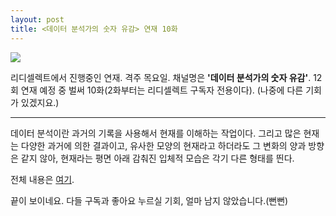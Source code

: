 ```yaml
---
layout: post
title: <데이터 분석가의 숫자 유감> 연재 10화
---
```


![](https://pbs.twimg.com/card_img/1379999944178720769/rtuQr-55?format=jpg&name=medium)


리디셀렉트에서 진행중인 연재. 격주 목요일. 
채널명은 **'데이터 분석가의 숫자 유감'**. 12회 연재 예정 중 벌써 10화(2화부터는 리디셀렉트 구독자 전용이다). 
(나중에 다른 기회가 있겠지요.)

---

데이터 분석이란 과거의 기록을 사용해서 현재를 이해하는 작업이다. 그리고 많은 현재는 다양한 과거에 의한 결과이고, 유사한 모양의 현재라고 하더라도 그 변화의 양과 방향은 같지 않아, 현재라는 평면 아래 감춰진 입체적 모습은 각기 다른 형태를 띈다.

전체 내용은 [여기](https://select.ridibooks.com/article/@data/10). 

끝이 보이네요. 다들 구독과 좋아요 누르실 기회, 얼마 남지 않았습니다.(뻔뻔)
